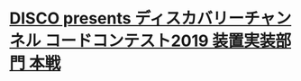 # [DISCO presents ディスカバリーチャンネル コードコンテスト2019 装置実装部門 本戦](https://atcoder.jp/contests/ddcc2019-machine)

